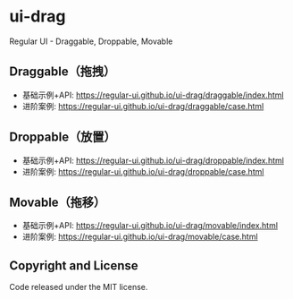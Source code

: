 # ui-drag

Regular UI - Draggable, Droppable, Movable

## Draggable（拖拽）

- 基础示例+API: https://regular-ui.github.io/ui-drag/draggable/index.html
- 进阶案例: https://regular-ui.github.io/ui-drag/draggable/case.html

## Droppable（放置）

- 基础示例+API: https://regular-ui.github.io/ui-drag/droppable/index.html
- 进阶案例: https://regular-ui.github.io/ui-drag/droppable/case.html

## Movable（拖移）

- 基础示例+API: https://regular-ui.github.io/ui-drag/movable/index.html
- 进阶案例: https://regular-ui.github.io/ui-drag/movable/case.html

## Copyright and License

Code released under the MIT license.

